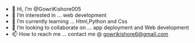 - 👋 Hi, I’m @GowriKishore005
- 👀 I’m interested in ... web development
- 🌱 I’m currently learning ... Html,Python and Css
- 💞️ I’m looking to collaborate on ... app deployment and Web development
- 📫 How to reach me ... contact me @ gowrikishore6@gmail.com

<!---
GowriKishore005/GowriKishore005 is a ✨ special ✨ repository because its `README.md` (this file) appears on your GitHub profile.
You can click the Preview link to take a look at your changes.
--->
